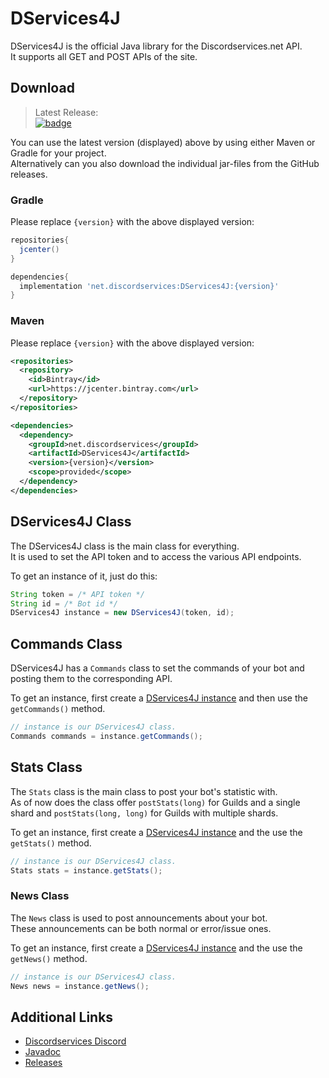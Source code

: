 [bintray]: https://bintray.com/andre601/maven/DServices4J
[badge]: https://api.bintray.com/packages/andre601/maven/DServices4J/images/download.svg

[Discord]: https://discord.gg/cpmXFsz

[Javadoc]: https://discordservices.github.io/DServices4J
[Releases]: https://github.com/DiscordServices/DServices4J/releases

# DServices4J
DServices4J is the official Java library for the Discordservices.net API.  
It supports all GET and POST APIs of the site.

## Download
> Latest Release:  
> [![badge]][bintray]

You can use the latest version (displayed) above by using either Maven or Gradle for your project.  
Alternatively can you also download the individual jar-files from the GitHub releases.

### Gradle
Please replace `{version}` with the above displayed version:  
```groovy
repositories{
  jcenter()
}

dependencies{
  implementation 'net.discordservices:DServices4J:{version}'
}
```

### Maven
Please replace `{version}` with the above displayed version:  
```xml
<repositories>
  <repository>
    <id>Bintray</id>
    <url>https://jcenter.bintray.com</url>
  </repository>
</repositories>

<dependencies>
  <dependency>
    <groupId>net.discordservices</groupId>
    <artifactId>DServices4J</artifactId>
    <version>{version}</version>
    <scope>provided</scope>
  </dependency>
</dependencies>
```

## DServices4J Class
The DServices4J class is the main class for everything.  
It is used to set the API token and to access the various API endpoints.

To get an instance of it, just do this:  
```java
String token = /* API token */
String id = /* Bot id */
DServices4J instance = new DServices4J(token, id);
```

## Commands Class
DServices4J has a `Commands` class to set the commands of your bot and posting them to the corresponding API.

To get an instance, first create a [DServices4J instance](#dservices4j-class) and then use the `getCommands()` method.  
```java
// instance is our DServices4J class.
Commands commands = instance.getCommands();
```

## Stats Class
The `Stats` class is the main class to post your bot's statistic with.  
As of now does the class offer `postStats(long)` for Guilds and a single shard and `postStats(long, long)` for Guilds with multiple shards.

To get an instance, first create a [DServices4J instance](#dservices4j-class) and the use the `getStats()` method.  
```java
// instance is our DServices4J class.
Stats stats = instance.getStats();
```

### News Class
The `News` class is used to post announcements about your bot.  
These announcements can be both normal or error/issue ones.

To get an instance, first create a [DServices4J instance](#dservices4j-class) and the use the `getNews()` method.  
```java
// instance is our DServices4J class.
News news = instance.getNews();
```

## Additional Links
- [Discordservices Discord][Discord]
- [Javadoc]
- [Releases]
